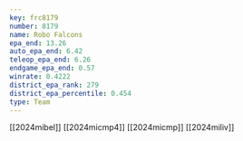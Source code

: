 ```yaml
---
key: frc8179
number: 8179
name: Robo Falcons
epa_end: 13.26
auto_epa_end: 6.42
teleop_epa_end: 6.26
endgame_epa_end: 0.57
winrate: 0.4222
district_epa_rank: 279
district_epa_percentile: 0.454
type: Team
---
```

[[2024mibel]]
[[2024micmp4]]
[[2024micmp]]
[[2024miliv]]
